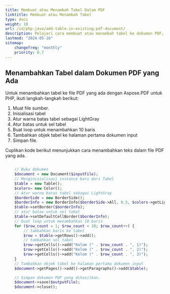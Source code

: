 ```yaml
---
title: Membuat atau Menambah Tabel Dalam PDF 
linktitle: Membuat atau Menambah Tabel
type: docs
weight: 10
url: /id/php-java/add-table-in-existing-pdf-document/
description: Pelajari cara membuat atau menambah tabel ke dokumen PDF, menerapkan gaya sel, membagi tabel pada halaman dan menyesuaikan baris dan kolom dll.
lastmod: "2024-05-16"
sitemap:
    changefreq: "monthly"
    priority: 0.7
---
```


## Menambahkan Tabel dalam Dokumen PDF yang Ada

Untuk menambahkan tabel ke file PDF yang ada dengan Aspose.PDF untuk PHP, ikuti langkah-langkah berikut:

1. Muat file sumber.
1. Inisialisasi tabel
1. Atur warna batas tabel sebagai LightGray
1. Atur batas untuk sel tabel
1. Buat loop untuk menambahkan 10 baris
1. Tambahkan objek tabel ke halaman pertama dokumen input
1. Simpan file.

Cuplikan kode berikut menunjukkan cara menambahkan teks dalam file PDF yang ada.

```php

    // Buka dokumen
    $document = new Document($inputFile);        
    // Menginisialisasi instance baru dari Tabel
    $table = new Table();
    $colors= new Color();
    // Atur warna batas tabel sebagai LightGray
    $borderSide = new BorderSide();
    $borderInfo = new BorderInfo($borderSide->All, 0.5, $colors->getLightGray());
    $table->setBorder($borderInfo);
    // atur batas untuk sel tabel
    $table->setDefaultCellBorder($borderInfo);
    // buat loop untuk menambahkan 10 baris
    for ($row_count = 1; $row_count < 10; $row_count++) {
        // tambahkan baris ke tabel
        $row = $table->getRows()->add();
        // tambahkan sel tabel
        $row->getCells()->add("Kolom (" . $row_count . ", 1)");
        $row->getCells()->add("Kolom (" . $row_count . ", 2)");
        $row->getCells()->add("Kolom (" . $row_count . ", 3)");
    }
    // Tambahkan objek tabel ke halaman pertama dokumen input
    $document->getPages()->add()->getParagraphs()->add($table);

    // Simpan dokumen PDF yang dihasilkan.    
    $document->save($outputFile);
    $document->close();
```
